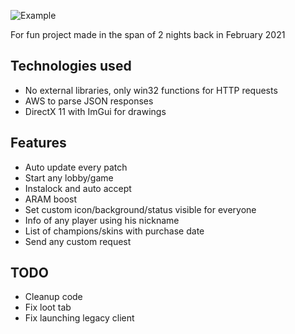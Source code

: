 ![Example](https://i.imgur.com/zdy9ISH.png)

For fun project made in the span of 2 nights back in February 2021

## Technologies used
* No external libraries, only win32 functions for HTTP requests
* AWS to parse JSON responses
* DirectX 11 with ImGui for drawings

## Features
* Auto update every patch
* Start any lobby/game 
* Instalock and auto accept
* ARAM boost
* Set custom icon/background/status visible for everyone
* Info of any player using his nickname
* List of champions/skins with purchase date 
* Send any custom request

## TODO
* Cleanup code
* Fix loot tab
* Fix launching legacy client
